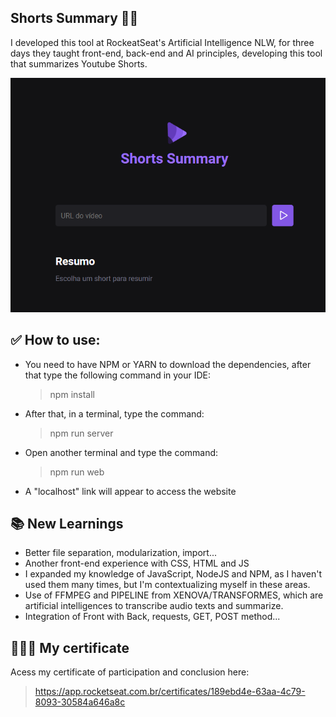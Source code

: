 ## Shorts Summary 👨‍💻

I developed this tool at RockeatSeat's Artificial Intelligence NLW, for three days they taught front-end, back-end and AI principles, developing this tool that summarizes Youtube Shorts.

<img src='interface.png'>

## ✅ How to use:

- You need to have NPM or YARN to download the dependencies, after that type the following command in your IDE:
  > npm install
- After that, in a terminal, type the command:
  > npm run server
- Open another terminal and type the command:

  > npm run web

- A "localhost" link will appear to access the website

## 📚 New Learnings

- Better file separation, modularization, import...
- Another front-end experience with CSS, HTML and JS
- I expanded my knowledge of JavaScript, NodeJS and NPM, as I haven't used them many times, but I'm contextualizing myself in these areas.
- Use of FFMPEG and PIPELINE from XENOVA/TRANSFORMES, which are artificial intelligences to transcribe audio texts and summarize.
- Integration of Front with Back, requests, GET, POST method...

## 👨🏼‍🎓 My certificate

Acess my certificate of participation and conclusion here:

> https://app.rocketseat.com.br/certificates/189ebd4e-63aa-4c79-8093-30584a646a8c
